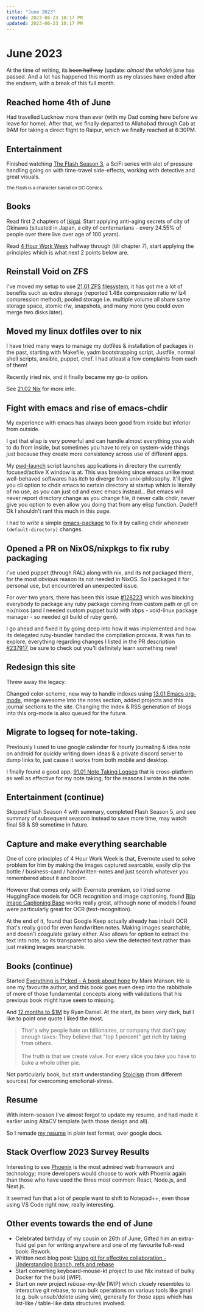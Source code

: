 ```yaml
---
title: "June 2023"
created: 2023-06-23 10:17 PM
updated: 2023-06-23 10:17 PM
---
```


# June 2023

At the time of writing, its ~~been halfway~~ (update: _almost the whole_) june has passed. And a lot has happened this month as my classes have ended after the endsem, with a break of this full month.

## Reached home 4th of June

Had travelled Lucknow more than ever (with my Dad coming here before we leave for home). After that, we finally departed to Allahabad through Cab at 9AM for taking a direct flight to Raipur, which we finally reached at 6:30PM.

## Entertainment

Finished watching [The Flash Season 3](https://en.wikipedia.org/wiki/The_Flash_(season_3)), a SciFi series with alot of pressure handling going on with time-travel side-effects, working with detective and great visuals.

<sub>The Flash is a character based on DC Comics.</sub>

## Books

Read first 2 chapters of [Ikigai](https://en.wikipedia.org/wiki/Ikigai). Start applying anti-aging secrets of city of Okinawa (situated in Japan, a city of centernarians - every 24.55% of people over there live over age of 100 years).

Read [4 Hour Work Week](https://en.wikipedia.org/wiki/The_4-Hour_Workweek) halfway through (till chapter 7), start applying the principles which is what next 2 points below are.

## Reinstall Void on ZFS

I've moved my setup to use [21.01 ZFS filesystem](/notes/20-29--DevEnvironment/21--Linux/21.01-ZFS.html), it has got me a lot of benefits such as extra storage (reported 1.48x compression ratio w/ lz4 compression method), pooled storage i.e. multiple volume all share same storage space, atomic r/w, snapshots, and many more (you could even merge two disks later).

## Moved my linux dotfiles over to nix

I have tried many ways to manage my dotfiles & installation of packages in the past, starting with Makefile, yadm bootstrapping script, Justfile, normal shell scripts, ansible, puppet, chef. I had atleast a few complaints from each of them!

Recently tried nix, and it finally became my go-to option.

See [21.02 Nix](/notes/20-29--DevEnvironment/21--Linux/21.02-Nix.html) for more info.

## Fight with emacs and rise of emacs-chdir

My experience with emacs has always been good from inside but inferior from outside.

I get that elisp is very powerful and can handle almost everything you wish to do from inside, but sometimes you have to rely on system-wide things just because they create more consistency across use of different apps.

My [pwd-launch](https://github.com/Animeshz/scripts/blob/main/main/pwd-launch) script launches applications in directory the currently focused/active X window is at. This was breaking since emacs unlike most well-behaved softwares has _itch_ to diverge from unix-philosophy. It'll give you cli option to chdir emacs to certain directory at startup which is literally of no use, as you can just cd and exec emacs instead... But emacs will never report directory change as you change file, it never calls chdir, never give you option to even allow you doing that from any elisp function. Dude!!! Ok I shouldn't rant this much in this page.

I had to write a simple [emacs-package](https://github.com/Animeshz/emacs-chdir) to fix it by calling chdir whenever `(default-directory)` changes.

## Opened a PR on NixOS/nixpkgs to fix ruby packaging

I've used puppet (through RAL) along with nix, and its not packaged there, for the most obvious reason its not needed in NixOS. So I packaged it for personal use, but encountered an unexpected issue.

For over two years, there has been this issue [#128223](https://github.com/NixOS/nixpkgs/issues/128223) which was blocking everybody to package any ruby package coming from custom path or git on nix/nixos (and I needed custom puppet build with xbps - void-linux package manager - so needed git build of ruby gem).

I go ahead and fixed it by going deep into how it was implemented and how its delegated ruby-bundler handled the compilation process. It was fun to explore, everything regarding changes I listed in the PR description [#237917](https://github.com/NixOS/nixpkgs/issues/237917), be sure to check out you'll definitely learn something new!

## Redesign this site

Threw away the legacy.

Changed color-scheme, new way to handle indexes using [13.01 Emacs org-mode](https://animeshz.github.io/site/notes/10-19--Programming/11--Languages/13.01-Emacs.html), merge awesome into the notes section, added projects and this journal sections to the site. Changing the index & RSS generation of blogs into this org-mode is also queued for the future.

## Migrate to logseq for note-taking.

Previously I used to use google calendar for hourly journaling & idea note on android for quickly writing down ideas & a private discord server to dump links to, just cause it works from both mobile and desktop.

I finally found a good app, [91.01 Note Taking Logseq](https://animeshz.github.io/site/notes/90-99--Miscellaneous/91--Curation/91.01-Note-Taking.html) that is cross-platform as well as effective for my note taking, for the reasons I wrote in the note.

## Entertainment (continue)

Skipped Flash Season 4 with summary, completed Flash Season 5, and see summary of subsequent seasons instead to save more time, may watch final S8 & S9 sometime in future.

## Capture and make everything searchable

One of core principles of 4 Hour Work Week is that, Evernote used to solve problem for him by making the images captured searcable, easily clip the bottle / business-card / handwritten-notes and just search whatever you remembered about it and boom.

However that comes only with Evernote premium, so I tried some HuggingFace models for OCR recognition and image captioning, found [Blip Image Captioning Base](https://huggingface.co/Salesforce/blip-image-captioning-base) works really great, although none of models I found were particularly great for OCR (text-recognition).

At the end of it, found that Google Keep actually already has inbuilt OCR that's really good for even handwritten notes. Making images searchable, and doesn't coagulate gallary either. Also allows for option to extract the text into note, so its transparent to also view the detected text rather than just making images searchable.

## Books (continue)

Started [Everything is f*cked - A book about hope](https://markmanson.net/books/everything-is-fucked) by Mark Manson. He is one my favourite author, and this book goes even deep into the rabbithole of more of those fundamental concepts along with validations that his previous book might have seem to missing.

And [12 months to $1M](https://summaries.com/blog/12-months-to-1-dollar-million) by Ryan Daniel. At the start, its been very dark, but I like to point one quote I liked the most.

> That's why people hate on billionaires, or company that don't pay enough taxes: They believe that "top 1 percent" get rich by taking from others.<br><br>
> The truth is that we create value. For every slice you take you have to bake a whole other pie.

Not particularly book, but start understanding [Stoicism](https://www.youtube.com/watch?v=34fp5QO9Yz8&pp=ygUIc3RvaWNpc20%3D) (from different sources) for overcoming emotional-stress.

## Resume

With intern-season I've almost forgot to update my resume, and had made it earlier using AltaCV template (with those design and all).

So I remade [my resume](https://www.linkedin.com/in/animeshz/overlay/1635530922297/single-media-viewer?type=DOCUMENT&profileId=ACoAADVBJAsBVJhjZH5jMP_OqJZDJYMT1Gdiwro&lipi=urn%3Ali%3Apage%3Ad_flagship3_profile_view_base%3BvmYB9zZXTKOnZjdkjHcbjw%3D%3D) in plain text format, over google docs.

## Stack Overflow 2023 Survey Results

Interesting to see [Phoenix](https://www.phoenixframework.org) is the most admired web framework and technology; more developers would choose to work with Phoenix again than those who have used the three most common: React, Node.js, and Next.js.

It seemed fun that a lot of people want to shift to Notepad++, even those using VS Code right now, really interesting.

## Other events towards the end of June

- Celebrated birthday of my cousin on 26th of June, Gifted him an extra-fluid gel pen for writing anywhere and one of my favourite full-read book: Rework.
- Written next blog post: [Using git for effective collaboration - Understanding branch, refs and rebase](https://animeshz.github.io/site/blogs/using-git-for-effective-collaboration.html)
- Start converting keyboard-mouse-kt project to use Nix instead of bulky Docker for the build [WIP].
- Start on new project _rebase-my-life_ [WIP] which closely resembles to interactive git rebase, to run bulk operations on various tools like gmail (e.g. bulk unsub/delete using vim), generally for those apps which has list-like / table-like data structures involved.
